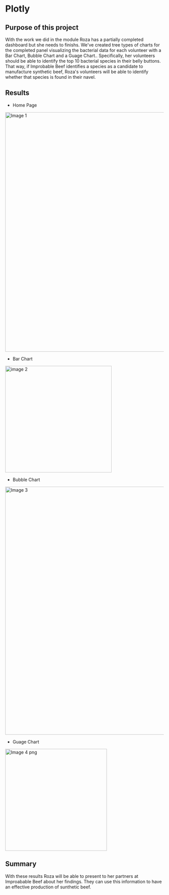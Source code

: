 # Plotly 
## Purpose of this project
With the work we did in the module Roza has a partially completed dashboard but she needs to finishs. We've created tree types of charts for the completed panel visualizing the bacterial data for each volunteer with a Bar Chart, Bubble Chart and a Guage Chart.. Specifically, her volunteers should be able to identify the top 10 bacterial species in their belly buttons. That way, if Improbable Beef identifies a species as a candidate to manufacture synthetic beef, Roza's volunteers will be able to identify whether that species is found in their navel.

## Results 
- Home Page
<img width="759" alt="Image 1 " src="https://user-images.githubusercontent.com/92067596/167314540-c26e9b0c-7176-4961-93ef-0638cfc37016.png">

- Bar Chart 
<img width="338" alt="image 2 " src="https://user-images.githubusercontent.com/92067596/167314543-ae50004f-f96c-4470-a49f-462d1a0f0b1b.png">

- Bubble Chart
 <img width="786" alt="Image 3 " src="https://user-images.githubusercontent.com/92067596/167314546-92b11b9d-3251-4c8f-9a5b-a98b6c1307a3.png">

- Guage Chart 
<img width="323" alt="Image 4  png" src="https://user-images.githubusercontent.com/92067596/167314551-fcbfe1be-4d02-4029-b1f7-05c1e5ec5a34.png">

## Summary 
With these results Roza will be able to present to her partners at Improabable Beef about her findings. They can use this information to have an effective production of sunthetic beef. 
